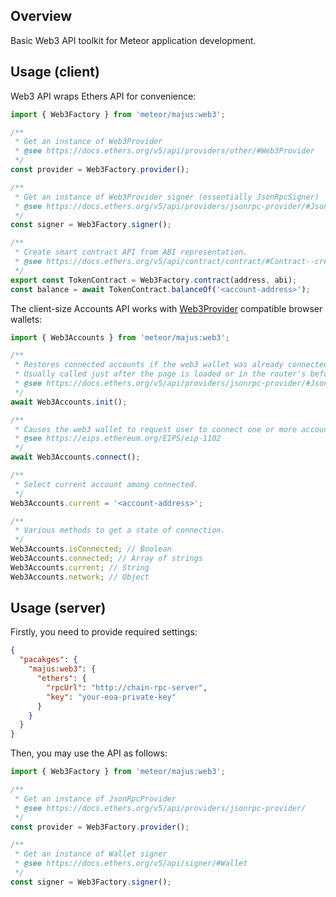 ## Overview

Basic Web3 API toolkit for Meteor application development.

## Usage (client)

Web3 API wraps Ethers API for convenience:

```js
import { Web3Factory } from 'meteor/majus:web3';

/**
 * Get an instance of Web3Provider
 * @see https://docs.ethers.org/v5/api/providers/other/#Web3Provider
 */
const provider = Web3Factory.provider();

/**
 * Get an instance of Web3Provider signer (essentially JsonRpcSigner)
 * @see https://docs.ethers.org/v5/api/providers/jsonrpc-provider/#JsonRpcSigner
 */
const signer = Web3Factory.signer();

/**
 * Create smart contract API from ABI representation.
 * @see https://docs.ethers.org/v5/api/contract/contract/#Contract--creating
 */
export const TokenContract = Web3Factory.contract(address, abi);
const balance = await TokenContract.balanceOf('<account-address>');
```

The client-size Accounts API works with [Web3Provider](https://docs.ethers.org/v5/api/providers/other/#Web3Provider) compatible browser wallets:

```js
import { Web3Accounts } from 'meteor/majus:web3';

/**
 * Restores connected accounts if the web3 wallet was already connected before.
 * Usually called just after the page is loaded or in the router's before/onWait hooks.
 * @see https://docs.ethers.org/v5/api/providers/jsonrpc-provider/#JsonRpcProvider-listAccounts
 */
await Web3Accounts.init();

/**
 * Causes the web3 wallet to request user to connect one or more accounts with the site.
 * @see https://eips.ethereum.org/EIPS/eip-1102
 */
await Web3Accounts.connect();

/**
 * Select current account among connected.
 */
Web3Accounts.current = '<account-address>';

/**
 * Various methods to get a state of connection.
 */
Web3Accounts.isConnected; // Boolean
Web3Accounts.connected; // Array of strings
Web3Accounts.current; // String
Web3Accounts.network; // Object
```

## Usage (server)

Firstly, you need to provide required settings:

```json
{
  "pacakges": {
    "majus:web3": {
      "ethers": {
        "rpcUrl": "http://chain-rpc-server",
        "key": "your-eoa-private-key"
      }
    }
  }
}
```

Then, you may use the API as follows:

```js
import { Web3Factory } from 'meteor/majus:web3';

/**
 * Get an instance of JsonRpcProvider
 * @see https://docs.ethers.org/v5/api/providers/jsonrpc-provider/
 */
const provider = Web3Factory.provider();

/**
 * Get an instance of Wallet signer
 * @see https://docs.ethers.org/v5/api/signer/#Wallet
 */
const signer = Web3Factory.signer();
```
